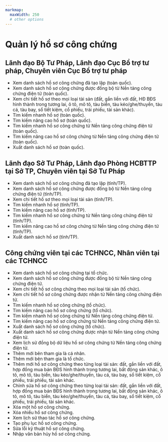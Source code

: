 ```yaml
---
markmap:
  maxWidth: 250
  # other options
---
```

# Quản lý hồ sơ công chứng

## Lãnh đạo Bộ Tư Pháp, Lãnh đạo Cục Bổ trợ tư pháp, Chuyên viên Cục Bổ trợ tư pháp
- Xem danh sách hồ sơ công chứng đã tạo lập (toàn quốc).
- Xem danh sách hồ sơ công chứng được đồng bộ từ Nền tảng công chứng điện tử (toàn quốc).
- Xem chi tiết hồ sơ theo mọi loại tài sản (đất, gắn liền với đất, HĐ BĐS hình thành trong tương lai, ô tô, mô tô, tàu biển, tàu kéo/ghe/thuyền, tàu cá, tàu bay, sổ tiết kiệm, cổ phiếu, trái phiếu, tài sản khác).
- Tìm kiếm nhanh hồ sơ (toàn quốc).
- Tìm kiếm nâng cao hồ sơ (toàn quốc).
- Tìm kiếm nhanh hồ sơ công chứng từ Nền tảng công chứng điện tử (toàn quốc).
- Tìm kiếm nâng cao hồ sơ công chứng từ Nền tảng công chứng điện tử (toàn quốc).
- Xuất danh sách hồ sơ (toàn quốc).

## Lãnh đạo Sở Tư Pháp, Lãnh đạo Phòng HCBTTP tại Sở TP, Chuyên viên tại Sở Tư Pháp
- Xem danh sách hồ sơ công chứng đã tạo lập (tỉnh/TP).
- Xem danh sách hồ sơ công chứng được đồng bộ từ Nền tảng công chứng điện tử (tỉnh/TP).
- Xem chi tiết hồ sơ theo mọi loại tài sản (tỉnh/TP).
- Tìm kiếm nhanh hồ sơ (tỉnh/TP).
- Tìm kiếm nâng cao hồ sơ (tỉnh/TP).
- Tìm kiếm nhanh hồ sơ công chứng từ Nền tảng công chứng điện tử (tỉnh/TP).
- Tìm kiếm nâng cao hồ sơ công chứng từ Nền tảng công chứng điện tử (tỉnh/TP).
- Xuất danh sách hồ sơ (tỉnh/TP).

## Công chứng viên tại các TCHNCC, Nhân viên tại các TCHNCC
- Xem danh sách hồ sơ công chứng tại tổ chức.
- Xem danh sách hồ sơ công chứng được đồng bộ từ Nền tảng công chứng điện tử.
- Xem chi tiết hồ sơ công chứng theo mọi loại tài sản (tổ chức).
- Xem chi tiết hồ sơ công chứng được nhận từ Nền tảng công chứng điện tử.
- Tìm kiếm nhanh hồ sơ công chứng (tổ chức).
- Tìm kiếm nâng cao hồ sơ công chứng (tổ chức).
- Tìm kiếm nhanh hồ sơ công chứng từ Nền tảng công chứng điện tử.
- Tìm kiếm nâng cao hồ sơ công chứng từ Nền tảng công chứng điện tử.
- Xuất danh sách hồ sơ công chứng (tổ chức).
- Xuất danh sách hồ sơ công chứng được nhận từ Nền tảng công chứng điện tử.
- Xem lịch sử đồng bộ dữ liệu hồ sơ công chứng từ Nền tảng công chứng điện tử.
- Thêm mới bên tham gia là cá nhân.
- Thêm mới bên tham gia là tổ chức.
- Thêm mới hồ sơ công chứng theo từng loại tài sản: đất, gắn liền với đất, hợp đồng mua bán BĐS hình thành trong tương lai, bất động sản khác, ô tô, mô tô, tàu biển, tàu kéo/ghe/thuyền, tàu cá, tàu bay, sổ tiết kiệm, cổ phiếu, trái phiếu, tài sản khác.
- Chỉnh sửa hồ sơ công chứng theo từng loại tài sản: đất, gắn liền với đất, hợp đồng mua bán BĐS hình thành trong tương lai, bất động sản khác, ô tô, mô tô, tàu biển, tàu kéo/ghe/thuyền, tàu cá, tàu bay, sổ tiết kiệm, cổ phiếu, trái phiếu, tài sản khác.
- Xóa một hồ sơ công chứng.
- Xóa nhiều hồ sơ công chứng.
- Xem lịch sử thao tác hồ sơ công chứng.
- Tạo phụ lục hồ sơ công chứng.
- Sửa lỗi kỹ thuật hồ sơ công chứng.
- Nhập văn bản hủy hồ sơ công chứng.
